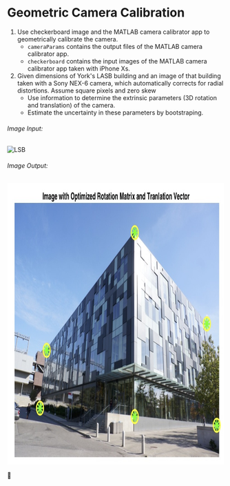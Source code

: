 # Geometric Camera Calibration

1. Use checkerboard image and the MATLAB camera calibrator app to geometrically calibrate the camera. 
   - `cameraParams` contains the output files of the MATLAB camera calibrator app.
   - `checkerboard` contains the input images of the MATLAB camera calibrator app taken with iPhone Xs.
2. Given dimensions of York's LASB building and an image of that building taken with a Sony NEX-6 camera, which automatically corrects for radial distortions. Assume square pixels and zero skew
   - Use information to determine the extrinsic parameters (3D rotation and translation) of the camera.
   - Estimate the uncertainty in these parameters by bootstraping. 

###### Image Input: 
<img src="images/LSB.jpg" alt="LSB"  width="982" height="652" /> <br/>
###### Image Output: 
<img src="images/optimized.jpg" alt="opt" width="982" height="652" /> <br/>

